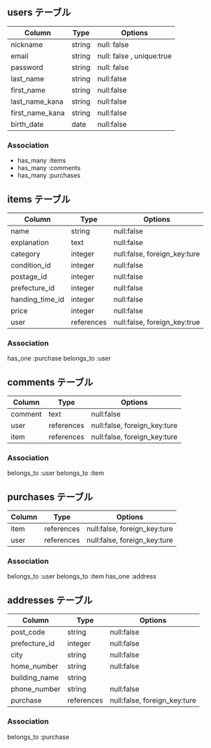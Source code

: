 ## users テーブル

| Column   | Type   | Options     |
| -------- | ------ | ----------- |
| nickname | string | null: false |
| email    | string | null: false , unique:true|
| password | string | null: false|
| last_name | string | null:false|
| first_name | string | null:false|
| last_name_kana | string | null:false|
| first_name_kana | string |null:false|
| birth_date | date | null:false|

### Association

- has_many :items
- has_many :comments
- has_many :purchases

## items テーブル

| Column   | Type   | Options     |
| -------- | ------ | ----------- |
| name | string | null:false|
| explanation | text |  null:false|
| category | integer | null:false, foreign_key:ture|
| condition_id | integer | null:false|
| postage_id | integer | null:false|
| prefecture_id | integer | null:false|
| handing_time_id | integer | null:false|
| price | integer | null:false|
| user | references | null:false, foreign_key:true|

### Association

has_one :purchase
belongs_to :user

## comments テーブル

| Column   | Type   | Options     |
| -------- | ------ | ----------- |
| comment | text | null:false|
| user | references | null:false, foreign_key:ture|
| item | references | null:false, foreign_key:ture|

### Association

belongs_to :user
belongs_to :item


## purchases テーブル

| Column   | Type   | Options     |
| -------- | ------ | ----------- |
| item | references | null:false, foreign_key:ture|
| user | references | null:false, foreign_key:ture|

### Association

belongs_to :user
belongs_to :item
has_one :address

## addresses テーブル

| Column   | Type   | Options     |
| -------- | ------ | ----------- |
| post_code | string | null:false|
| prefecture_id | integer | null:false|
| city | string | null:false|
| home_number | string | null:false|
| building_name | string ||
| phone_number | string | null:false|
| purchase | references | null:false, foreign_key:ture|

### Association

belongs_to :purchase

